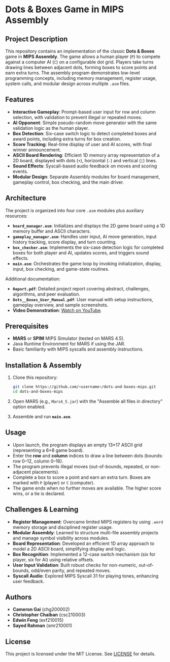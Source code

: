 # Dots & Boxes Game in MIPS Assembly

## Project Description

This repository contains an implementation of the classic **Dots & Boxes** game in **MIPS Assembly**. The game allows a human player (`P`) to compete against a computer AI (`C`) on a configurable dot grid. Players take turns drawing lines between adjacent dots, forming boxes to score points and earn extra turns. The assembly program demonstrates low-level programming concepts, including memory management, register usage, system calls, and modular design across multiple `.asm` files.

## Features

* **Interactive Gameplay**: Prompt-based user input for row and column selection, with validation to prevent illegal or repeated moves.
* **AI Opponent**: Simple pseudo-random move generator with the same validation logic as the human player.
* **Box Detection**: Six-case switch logic to detect completed boxes and award points, including extra turns for box creation.
* **Score Tracking**: Real-time display of user and AI scores, with final winner announcement.
* **ASCII Board Rendering**: Efficient 1D memory array representation of a 2D board, displayed with dots (`+`), horizontal (`-`) and vertical (`|`) lines.
* **Sound Effects**: Syscall-based audio feedback on moves and scoring events.
* **Modular Design**: Separate Assembly modules for board management, gameplay control, box checking, and the main driver.

## Architecture

The project is organized into four core `.asm` modules plus auxiliary resources:

* **`board_manager.asm`**: Initializes and displays the 2D game board using a 1D memory buffer and ASCII characters.
* **`gameplay_manager.asm`**: Handles user input, AI move generation, input history tracking, score display, and turn counting.
* **`box_checker.asm`**: Implements the six-case detection logic for completed boxes for both player and AI, updates scores, and triggers sound effects.
* **`main.asm`**: Orchestrates the game loop by invoking initialization, display, input, box checking, and game-state routines.

Additional documentation:

* **`Report.pdf`**: Detailed project report covering abstract, challenges, algorithms, and peer evaluation.
* **`Dots__Boxes_User_Manual.pdf`**: User manual with setup instructions, gameplay overview, and sample screenshots.
* **Video Demonstration**: [Watch on YouTube](https://www.youtube.com/watch?v=WP74JU8sLl4).

## Prerequisites

* **MARS** or **SPIM** MIPS Simulator (tested on MARS 4.5).
* Java Runtime Environment for MARS if using the JAR.
* Basic familiarity with MIPS syscalls and assembly instructions.

## Installation & Assembly

1. Clone this repository:

   ```bash
   git clone https://github.com/<username>/dots-and-boxes-mips.git
   cd dots-and-boxes-mips
   ```
2. Open MARS (e.g., `Mars4_5.jar`) with the "Assemble all files in directory" option enabled.
3. Assemble and run **`main.asm`**.

## Usage

* Upon launch, the program displays an empty 13×17 ASCII grid (representing a 6×8 game board).
* Enter the **row** and **column** indices to draw a line between dots (bounds: row 0–12, column 0–16).
* The program prevents illegal moves (out-of-bounds, repeated, or non-adjacent placements).
* Complete a box to score a point and earn an extra turn. Boxes are marked with `P` (player) or `C` (computer).
* The game ends when no further moves are available. The higher score wins, or a tie is declared.

## Challenges & Learning

* **Register Management**: Overcame limited MIPS registers by using `.word` memory storage and disciplined register usage.
* **Modular Assembly**: Learned to structure multi-file assembly projects and manage symbol visibility across modules.
* **Board Representation**: Developed an efficient 1D array approach to model a 2D ASCII board, simplifying display and logic.
* **Box Recognition**: Implemented a 12-case switch mechanism (six for player, six for AI) using relative offsets.
* **User Input Validation**: Built robust checks for non-numeric, out-of-bounds, odd/even parity, and repeated moves.
* **Syscall Audio**: Explored MIPS Syscall 31 for playing tones, enhancing user feedback.

## Authors

* **Cameron Gai** (chg200002)
* **Christopher Chaiban** (csc210003)
* **Edwin Feng** (exf210015)
* **Sayed Rahman** (smr210001)

## License

This project is licensed under the MIT License. See [LICENSE](LICENSE) for details.
